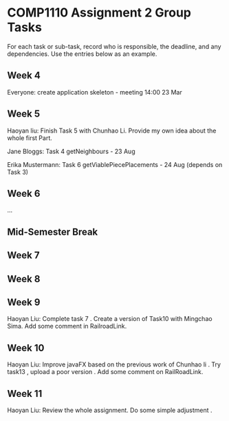 # COMP1110 Assignment 2 Group Tasks

For each task or sub-task, record who is responsible, the deadline, and any dependencies.
Use the entries below as an example.

## Week 4

Everyone: create application skeleton - meeting 14:00 23 Mar

## Week 5

Haoyan liu: Finish Task 5 with Chunhao Li. Provide my own idea about the whole first Part. 

Jane Bloggs: Task 4 getNeighbours - 23 Aug

Erika Mustermann: Task 6 getViablePiecePlacements - 24 Aug (depends on Task 3)

## Week 6

...

## Mid-Semester Break

## Week 7

## Week 8

## Week 9
Haoyan Liu: Complete task 7 . Create a version of Task10 with Mingchao Sima.  Add some comment in RailroadLink.

## Week 10
Haoyan Liu: Improve javaFX based on the previous work of Chunhao li .
            Try task13 , upload a poor version . Add some comment on RailRoadLink.
            
## Week 11
Haoyan Liu: Review the whole assignment. Do some simple adjustment .
